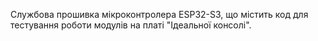 Службова прошивка мікроконтролера ESP32-S3, що містить код для тестування роботи модулів на платі "Ідеальної консолі".
